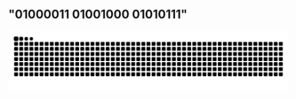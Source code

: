 ## "01000011 01001000 01010111"
![snake gif](https://github.com/Chw41/Chw41/blob/output/github-contribution-grid-snake.svg)
